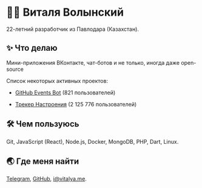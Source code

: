 
<h1>👨‍🦰 Виталя Волынский</h1>
<p>22-летний разработчик из Павлодара (Казахстан).</p>
<h2>✨ Что делаю</h2>
<p>Мини-приложения ВКонтакте, чат-ботов и не только, иногда даже open-source</p>
<p>Список некоторых активных проектов:</p>
<ul>
<li>
<p><a href="https://vk.com/githubbot">GitHub Events Bot</a> (821 пользователей)</p>
</li>
<li>
<p><a href="https://vk.com/moodapp">Трекер Настроения</a> (2 125 776 пользователей)</p>
</li>
</ul>
<h2>🛠️ Чем пользуюсь</h2>
<p>Git, JavaScript (React), Node.js, Docker, MongoDB, PHP, Dart, Linux.</p>
<h2>🌏 Где меня найти</h2>
<p><a href="https://t.me/vitalyavolyn">Telegram</a>, <a href="https://github.com/vitalyavolyn">GitHub</a>, <a href="mailto:i@vitalya.me">i@vitalya.me</a>.</p>

